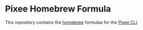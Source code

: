 # Pixee Homebrew Formula

This repository contains the [homebrew](https://brew.sh/) formulae for the [Pixee CLI](https://github.com/pixee/pixee-cli#readme).
